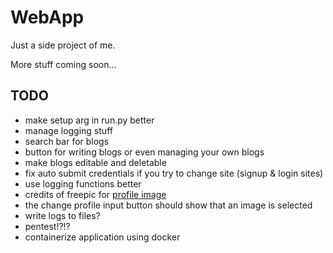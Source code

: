 # WebApp

Just a side project of me.

More stuff coming soon...

## TODO

- make setup arg in run.py better
- manage logging stuff
- search bar for blogs
- button for writing blogs or even managing your own blogs
- make blogs editable and deletable
- fix auto submit credentials if you try to change site (signup & login sites)
- use logging functions better
- credits of freepic for [profile image](https://www.flaticon.com/de/kostenlose-icons/katze)
- the change profile input button should show that an image is selected
- write logs to files?
- pentest!?!?
- containerize application using docker